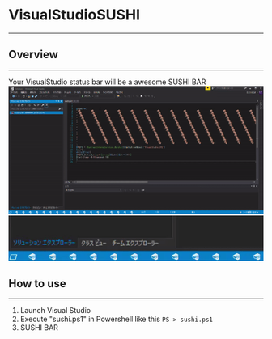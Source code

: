 # VisualStudioSUSHI
---------------------

## Overview
-----
Your VisualStudio status bar will be a awesome SUSHI BAR  
![](./large.gif)  
![](./bar.gif)
## How to use
-----
1. Launch Visual Studio
1. Execute "sushi.ps1" in Powershell like this `PS > sushi.ps1`
1. SUSHI BAR

